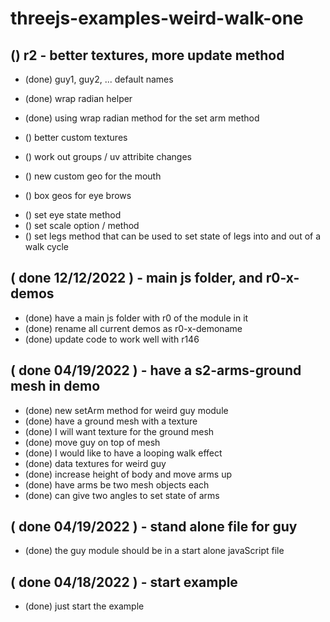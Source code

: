 # threejs-examples-weird-walk-one

## () r2 - better textures, more update method
* (done) guy1, guy2, ... default names
* (done) wrap radian helper
* (done) using wrap radian method for the set arm method

* () better custom textures
* () work out groups / uv attribite changes
<!-- mouth -->
* () new custom geo for the mouth
<!-- Brows -->
* () box geos for eye brows
<!-- update methods -->
* () set eye state method
* () set scale option / method
* () set legs method that can be used to set state of legs into and out of a walk cycle


## ( done 12/12/2022 ) - main js folder, and r0-x-demos
* (done) have a main js folder with r0 of the module in it
* (done) rename all current demos as r0-x-demoname
* (done) update code to work well with r146

## ( done 04/19/2022 ) - have a s2-arms-ground mesh in demo
* (done) new setArm method for weird guy module
* (done) have a ground mesh with a texture
* (done) I will want texture for the ground mesh
* (done) move guy on top of mesh
* (done) I would like to have a looping walk effect
* (done) data textures for weird guy
* (done) increase height of body and move arms up
* (done) have arms be two mesh objects each
* (done) can give two angles to set state of arms

## ( done 04/19/2022 ) - stand alone file for guy
* (done) the guy module should be in a start alone javaScript file

## ( done 04/18/2022 ) - start example
* (done) just start the example
